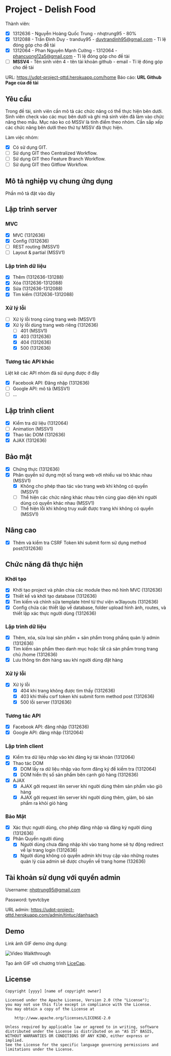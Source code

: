 ﻿# Project - Delish Food

Thành viên:
* [x] 1312636 - Nguyễn Hoàng Quốc Trung - nhqtrung95 - 80%
* [x] 1312088 - Trần Đình Duy - tranduy95 - duytrandinh95@gmail.com - Tỉ lệ đóng góp cho đề tài
* [x] 1312064  - Phan Nguyên Mạnh Cường - 1312064  - phancuong12a5@gmail.com - Tỉ lệ đóng góp cho đề tài
* [ ] **MSSV4** - Tên sinh viên 4 - tên tài khoản github - email - Tỉ lệ đóng góp cho đề tài

URL: https://udpt-project-qttd.herokuapp.com/home
Báo cáo: **URL Github Page của đề tài**

## Yêu cầu

Trong đề tài, sinh viên cần mô tả các chức năng có thể thực hiện bên dưới. Sinh viên check vào các mục bên dưới và ghi mã sinh viên đã làm vào chức năng theo mẫu. Mục nào ko có MSSV là tính điểm theo nhóm. Cần sắp xếp các chức năng bên dưới theo thứ tự MSSV đã thực hiện.

Làm việc nhóm:
* [x] Có sử dụng GIT.
* [ ] Sử dụng GIT theo Centralized Workflow.
* [ ] Sử dụng GIT theo Feature Branch Workflow.
* [ ] Sử dụng GIT theo Gitflow Workflow.

## Mô tả nghiệp vụ chung ứng dụng
Phần mô tả đặt vào đây

## Lập trình server
### MVC
* [x] MVC (1312636)
* [x] Config (1312636)
* [ ] REST routing (MSSV1)
* [ ] Layout & partial (MSSV1)

### Lập trình dữ liệu
* [x] Thêm (1312636-131288)
* [x] Xóa (1312636-1312088)
* [x] Sửa (1312636-1312088)
* [x] Tìm kiếm (1312636-1312088)

### Xử lý lỗi
* [ ] Xử lý lỗi trong cùng trang web (MSSV1)
* [x] Xử lý lỗi dùng trang web riêng (1312636)
   * [ ] 401 (MSSV1)
   * [x] 403 (1312636)
   * [x] 404 (1312636)
   * [x] 500 (1312636)

### Tương tác API khác
Liệt kê các API nhóm đã sử dụng được ở đây
* [x] Facebook API: Đăng nhập (1312636)
* [ ] Google API: mô tả (MSSV1)
* [ ] ...

## Lập trình client
* [x] Kiểm tra dữ liệu (1312064)
* [ ] Animation (MSSV1)
* [x] Thao tác DOM (1312636)
* [x] AJAX (1312636)

## Bảo mật
* [x] Chứng thực (1312636)
* [x] Phân quyền sử dụng một số trang web với nhiều vai trò khác nhau (MSSV1)
   * [x] Không cho phép thao tác vào trang web khi không có quyền (MSSV1)
   * [ ] Thể hiện các chức năng khác nhau trên cùng giao diện khi người dùng có quyền khác nhau (MSSV1)
   * [ ] Thể hiện lỗi khi không truy xuất được trang khi không có quyền (MSSV1)

## Nâng cao
* [x] Thêm và kiểm tra CSRF Token khi submit form sử dụng method post(1312636)

## Chức năng đã thực hiện
### Khởi tạo
* [x] Khởi tạo project và phân chia các module theo mô hình MVC (1312636)
* [x] Thiết kế và khởi tạo database (1312636)
* [x] Tìm kiếm và chỉnh sửa template html từ thư viện w3layouts (1312636)
* [x] Config chứa các thiết lập về database, folder upload hình ảnh, routes, và thiết lập xác thực người dùng (1312636)

### Lập trình dữ liệu
* [x] Thêm, xóa, sửa loại sản phẩm + sản phẩm trong phầnq quản lý admin (1312636)
* [x] Tìm kiếm sản phẩm theo danh mục hoặc tất cả sản phẩm trong trang chủ /home (1312636)
* [x] Lưu thông tin đơn hàng sau khi người dùng đặt hàng

### Xử lý lỗi
* [x] Xử lý lỗi 
  * [x] 404 khi trang không được tìm thấy (1312636)
  * [x] 403 khi thiếu csrf token khi submit form method post (1312636)
  * [x] 500 lỗi server (1312636)

### Tương tác API
* [x] Facebook API: đăng nhập (1312636)
* [x] Google API: đăng nhập (1312064)

### Lập trình client
* [x] Kiểm tra dữ liệu nhập vào khi đăng ký tài khoản (1312064)
* [x] Thao tác DOM
  * [x] DOM lấy ra dữ liệu nhập vào form đăng ký để kiểm tra (1312064)
  * [x] DOM hiển thị số sản phẩm bên cạnh giỏ hàng (1312636)
* [x] AJAX
  * [x] AJAX gởi request lên server khi người dùng thêm sản phẩm vào giỏ hàng
  * [x] AJAX gởi request lên server khi người dùng thêm, giảm, bỏ sản phẩm ra khỏi giỏ hàng
### Bảo Mật
* [x] Xác thực người dùng, cho phép đăng nhập và đăng ký người dùng (1312636)
* [x] Phân Quyền người dùng
  * [x] Người dùng chưa đăng nhập khi vào trang home sẽ tự động redirect về lại trang login (1312636)
  * [x] Người dùng không có quyền admin khi truy cập vào những routes quản lý của admin sẽ được chuyền về trang home (132636)

## Tài khoản sử dụng với quyền admin

  Username: nhqtrung95@gmail.com

  Password: tyevtcbye

  URL admin: https://udpt-project-qttd.herokuapp.com/admin/tintuc/danhsach
  
## Demo

Link ảnh GIF demo ứng dụng:

![Video Walkthrough](demo.gif)

Tạo ảnh GIF với chương trình [LiceCap](http://www.cockos.com/licecap/).


## License

    Copyright [yyyy] [name of copyright owner]

    Licensed under the Apache License, Version 2.0 (the "License");
    you may not use this file except in compliance with the License.
    You may obtain a copy of the License at

        http://www.apache.org/licenses/LICENSE-2.0

    Unless required by applicable law or agreed to in writing, software
    distributed under the License is distributed on an "AS IS" BASIS,
    WITHOUT WARRANTIES OR CONDITIONS OF ANY KIND, either express or implied.
    See the License for the specific language governing permissions and
    limitations under the License.

